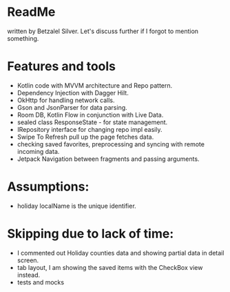 # ReadMe
 written by Betzalel Silver. 
 Let's discuss further if I forgot to mention something. 

# Features and tools
- Kotlin code with MVVM architecture and Repo pattern. 
- Dependency Injection with Dagger Hilt.
- OkHttp for handling network calls.
- Gson and JsonParser for data parsing.
- Room DB, Kotlin Flow in conjunction with Live Data.
- sealed class ResponseState - for state management.
- IRepository interface for changing repo impl easily.
- Swipe To Refresh pull up the page fetches data.
- checking saved favorites, preprocessing and syncing with remote incoming data.
- Jetpack Navigation between fragments and passing arguments.


# Assumptions:
- holiday localName is the unique identifier.


# Skipping due to lack of time:
- I commented out Holiday counties data and showing partial data in detail screen.
- tab layout, I am showing the saved items with the CheckBox view instead.
- tests and mocks